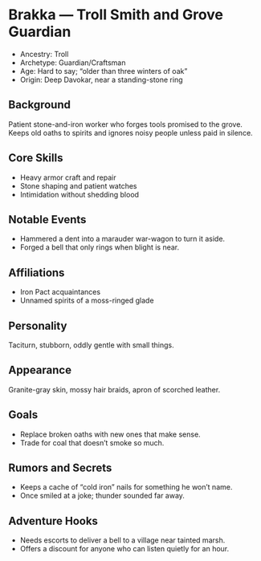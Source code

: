 # Brakka — Troll Smith and Grove Guardian

- Ancestry: Troll
- Archetype: Guardian/Craftsman
- Age: Hard to say; “older than three winters of oak”
- Origin: Deep Davokar, near a standing-stone ring

## Background
Patient stone-and-iron worker who forges tools promised to the grove. Keeps old oaths to spirits and ignores noisy people unless paid in silence.

## Core Skills
- Heavy armor craft and repair
- Stone shaping and patient watches
- Intimidation without shedding blood

## Notable Events
- Hammered a dent into a marauder war-wagon to turn it aside.
- Forged a bell that only rings when blight is near.

## Affiliations
- Iron Pact acquaintances
- Unnamed spirits of a moss-ringed glade

## Personality
Taciturn, stubborn, oddly gentle with small things.

## Appearance
Granite-gray skin, mossy hair braids, apron of scorched leather.

## Goals
- Replace broken oaths with new ones that make sense.
- Trade for coal that doesn’t smoke so much.

## Rumors and Secrets
- Keeps a cache of “cold iron” nails for something he won’t name.
- Once smiled at a joke; thunder sounded far away.

## Adventure Hooks
- Needs escorts to deliver a bell to a village near tainted marsh.
- Offers a discount for anyone who can listen quietly for an hour.
